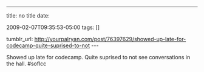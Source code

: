 ---
title: no title
date:

 2009-02-07T09:35:53-05:00 
tags:  []

tumblr_url:
http://yourpalryan.com/post/76397629/showed-up-late-for-codecamp-quite-suprised-to-not
\-\--

Showed up late for codecamp. Quite suprised to not see conversations in
the hall. \#soflcc
